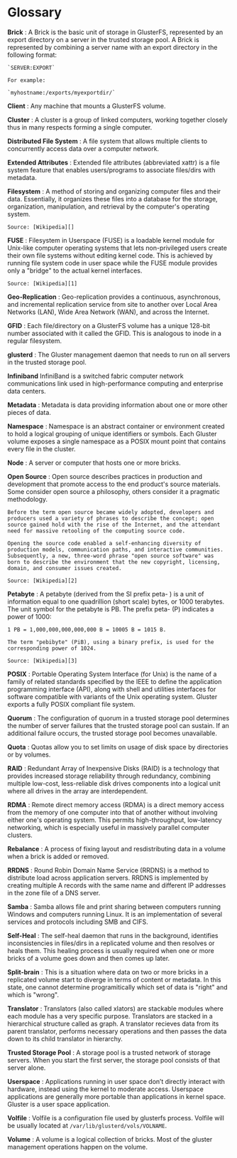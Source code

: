 Glossary
========

**Brick**
:   A Brick is the basic unit of storage in GlusterFS, represented by an
    export directory on a server in the trusted storage pool. A Brick is
    represented by combining a server name with an export directory in the
    following format:

    `SERVER:EXPORT`

    For example:

    `myhostname:/exports/myexportdir/`

**Client**
:   Any machine that mounts a GlusterFS volume.

**Cluster**
:   A cluster is a group of linked computers, working together closely
    thus in many respects forming a single computer.

**Distributed File System**
:   A file system that allows multiple clients to concurrently access
    data over a computer network.

**Extended Attributes**
:   Extended file attributes (abbreviated xattr) is a file system feature
    that enables users/programs to associate files/dirs with metadata.

**Filesystem**
:   A method of storing and organizing computer files and their data.
    Essentially, it organizes these files into a database for the
    storage, organization, manipulation, and retrieval by the computer's
    operating system.

    Source: [Wikipedia][]

**FUSE**
:   Filesystem in Userspace (FUSE) is a loadable kernel module for
    Unix-like computer operating systems that lets non-privileged users
    create their own file systems without editing kernel code. This is
    achieved by running file system code in user space while the FUSE
    module provides only a "bridge" to the actual kernel interfaces.

    Source: [Wikipedia][1]

**Geo-Replication**
:   Geo-replication provides a continuous, asynchronous, and incremental
    replication service from site to another over Local Area Networks
    (LAN), Wide Area Network (WAN), and across the Internet.

**GFID**
:   Each file/directory on a GlusterFS volume has a unique 128-bit number
    associated with it called the GFID. This is analogous to inode in a
    regular filesystem.

**glusterd**
:   The Gluster management daemon that needs to run on all servers in
    the trusted storage pool.

**Infiniband**
    InfiniBand is a switched fabric computer network communications link
    used in high-performance computing and enterprise data centers.

**Metadata**
:   Metadata is data providing information about one or more other
    pieces of data.

**Namespace**
:   Namespace is an abstract container or environment created to hold a
    logical grouping of unique identifiers or symbols. Each Gluster
    volume exposes a single namespace as a POSIX mount point that
    contains every file in the cluster.

**Node**
:   A server or computer that hosts one or more bricks.

**Open Source**
:   Open source describes practices in production and development that
    promote access to the end product's source materials. Some consider
    open source a philosophy, others consider it a pragmatic
    methodology.

    Before the term open source became widely adopted, developers and
    producers used a variety of phrases to describe the concept; open
    source gained hold with the rise of the Internet, and the attendant
    need for massive retooling of the computing source code.

    Opening the source code enabled a self-enhancing diversity of
    production models, communication paths, and interactive communities.
    Subsequently, a new, three-word phrase "open source software" was
    born to describe the environment that the new copyright, licensing,
    domain, and consumer issues created.

    Source: [Wikipedia][2]

**Petabyte**
:   A petabyte (derived from the SI prefix peta- ) is a unit of
    information equal to one quadrillion (short scale) bytes, or 1000
    terabytes. The unit symbol for the petabyte is PB. The prefix peta-
    (P) indicates a power of 1000:

    1 PB = 1,000,000,000,000,000 B = 10005 B = 1015 B.

    The term "pebibyte" (PiB), using a binary prefix, is used for the
    corresponding power of 1024.

    Source: [Wikipedia][3]

**POSIX**
:   Portable Operating System Interface (for Unix) is the name of a
    family of related standards specified by the IEEE to define the
    application programming interface (API), along with shell and
    utilities interfaces for software compatible with variants of the
    Unix operating system. Gluster exports a fully POSIX compliant file
    system.

**Quorum**
:   The configuration of quorum in a trusted storage pool determines the
    number of server failures that the trusted storage pool can sustain.
    If an additional failure occurs, the trusted storage pool becomes
    unavailable.

**Quota**
:   Quotas allow you to set limits on usage of disk space by directories or
    by volumes.

**RAID**
:   Redundant Array of Inexpensive Disks (RAID) is a technology that
    provides increased storage reliability through redundancy, combining
    multiple low-cost, less-reliable disk drives components into a
    logical unit where all drives in the array are interdependent.

**RDMA**
:   Remote direct memory access (RDMA) is a direct memory access from the
    memory of one computer into that of another without involving either
    one's operating system. This permits high-throughput, low-latency
    networking, which is especially useful in massively parallel computer
    clusters.

**Rebalance**
:   A process of fixing layout and resdistributing data in a volume when a
    brick is added or removed.

**RRDNS**
:   Round Robin Domain Name Service (RRDNS) is a method to distribute
    load across application servers. RRDNS is implemented by creating
    multiple A records with the same name and different IP addresses in
    the zone file of a DNS server.

**Samba**
:   Samba allows file and print sharing between computers running Windows and
    computers running Linux. It is an implementation of several services and
    protocols including SMB and CIFS.

**Self-Heal**
:   The self-heal daemon that runs in the background, identifies
    inconsistencies in files/dirs in a replicated volume and then resolves
    or heals them. This healing process is usually required when one or more
    bricks of a volume goes down and then comes up later.

**Split-brain**
:   This is a situation where data on two or more bricks in a replicated
    volume start to diverge in terms of content or metadata. In this state,
    one cannot determine programitically which set of data is "right" and
    which is "wrong".

**Translator**
:   Translators (also called xlators) are stackable modules where each
    module has a very specific purpose. Translators are stacked in a
    hierarchical structure called as graph. A translator recieves data
    from its parent translator, performs necessary operations and then
    passes the data down to its child translator in hierarchy.

**Trusted Storage Pool**
:   A storage pool is a trusted network of storage servers. When you
    start the first server, the storage pool consists of that server
    alone.

**Userspace**
:   Applications running in user space don’t directly interact with
    hardware, instead using the kernel to moderate access. Userspace
    applications are generally more portable than applications in kernel
    space. Gluster is a user space application.

**Volfile**
:   Volfile is a configuration file used by glusterfs process. Volfile
    will be usually located at `/var/lib/glusterd/vols/VOLNAME`.

**Volume**
:   A volume is a logical collection of bricks. Most of the gluster
    management operations happen on the volume.

  [Wikipedia]: http://en.wikipedia.org/wiki/Filesystem
  [1]: http://en.wikipedia.org/wiki/Filesystem_in_Userspace
  [2]: http://en.wikipedia.org/wiki/Open_source
  [3]: http://en.wikipedia.org/wiki/Petabyte
